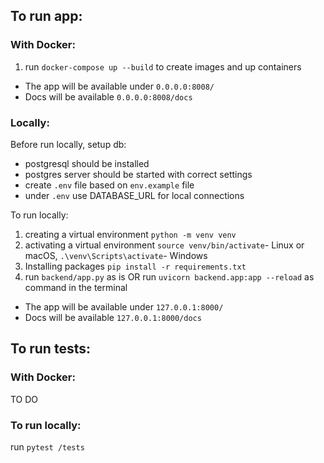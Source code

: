 ## To run app:

### With Docker:
1. run `docker-compose up --build` to create images and up containers

- The app will be available under `0.0.0.0:8008/`
- Docs will be available `0.0.0.0:8008/docs`

### Locally:

Before run locally, setup db:
- postgresql should be installed
- postgres server should be started with correct settings
- create `.env` file based on `env.example` file
- under `.env`  use DATABASE_URL for local connections


To run locally:
1. creating a virtual environment `python -m venv venv`
2. activating a virtual environment `source venv/bin/activate`- Linux or macOS,
`.\venv\Scripts\activate`- Windows
3. Installing packages `pip install -r requirements.txt`
4. run `backend/app.py` as is OR run `uvicorn backend.app:app --reload` as command in the terminal

- The app will be available under `127.0.0.1:8000/`
- Docs will be available `127.0.0.1:8000/docs`

## To run tests:

### With Docker:

TO DO

### To run locally:

run `pytest /tests`

